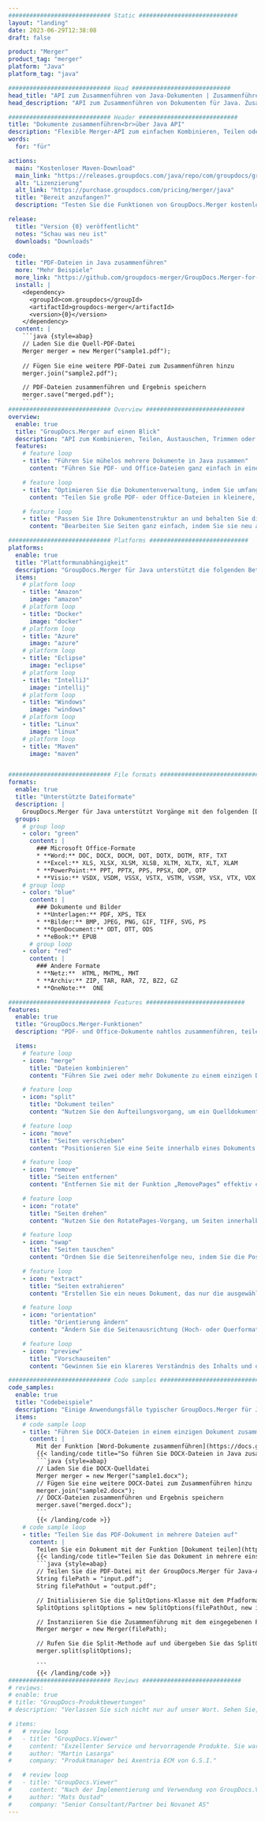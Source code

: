 ```yaml
---
############################# Static ############################
layout: "landing"
date: 2023-06-29T12:38:08
draft: false

product: "Merger"
product_tag: "merger"
platform: "Java"
platform_tag: "java"

############################# Head ############################
head_title: "API zum Zusammenführen von Java-Dokumenten | Zusammenführen und Entfernen von Word Excel PDF XPS EPUB"
head_description: "API zum Zusammenführen von Dokumenten für Java. Zusammenführen, Teilen, Tauschen, Neuanordnen und Löschen von Seiten in den Formaten PDF, Microsoft Word, Excel, Präsentationen, Visio, XPS und EPUB."

############################# Header ############################
title: "Dokumente zusammenführen<br>über Java API"
description: "Flexible Merger-API zum einfachen Kombinieren, Teilen oder Ändern von PDF- und Office-Dokumenten"
words:
  for: "für"

actions:
  main: "Kostenloser Maven-Download"
  main_link: "https://releases.groupdocs.com/java/repo/com/groupdocs/groupdocs-merger/"
  alt: "Lizenzierung"
  alt_link: "https://purchase.groupdocs.com/pricing/merger/java"
  title: "Bereit anzufangen?"
  description: "Testen Sie die Funktionen von GroupDocs.Merger kostenlos oder fordern Sie eine Lizenz an"

release:
  title: "Version {0} veröffentlicht"
  notes: "Schau was neu ist"
  downloads: "Downloads"

code:
  title: "PDF-Dateien in Java zusammenführen"
  more: "Mehr Beispiele"
  more_link: "https://github.com/groupdocs-merger/GroupDocs.Merger-for-Java"
  install: |
    <dependency>
      <groupId>com.groupdocs</groupId>
      <artifactId>groupdocs-merger</artifactId>
      <version>{0}</version>
    </dependency>
  content: |
    ```java {style=abap}   
    // Laden Sie die Quell-PDF-Datei
    Merger merger = new Merger("sample1.pdf");
    
    // Fügen Sie eine weitere PDF-Datei zum Zusammenführen hinzu
    merger.join("sample2.pdf");

    // PDF-Dateien zusammenführen und Ergebnis speichern
    merger.save("merged.pdf");
    ```
############################# Overview ############################
overview:
  enable: true
  title: "GroupDocs.Merger auf einen Blick"
  description: "API zum Kombinieren, Teilen, Austauschen, Trimmen oder Entfernen von Dokumenten, Folien und Diagrammen in Java-Anwendungen"
  features:
    # feature loop
    - title: "Führen Sie mühelos mehrere Dokumente in Java zusammen"
      content: "Führen Sie PDF- und Office-Dateien ganz einfach in einem einzigen Dokument in Java zusammen und nutzen Sie dabei die Funktionen der GroupDocs.Merger-Bibliothek. Profitieren Sie von der umfassenden Formatunterstützung, die es Ihnen ermöglicht, verschiedene Dateitypen nahtlos zu kombinieren, was zu einem bequemen und optimierten Zusammenführungsprozess führt."

    # feature loop
    - title: "Optimieren Sie die Dokumentenverwaltung, indem Sie umfangreiche Dateien einfach aufteilen"
      content: "Teilen Sie große PDF- oder Office-Dateien in kleinere, einfach zu handhabende Abschnitte auf. Sie können Dokumente einfach und bequem nach bestimmten Seiten oder Bereichen unterteilen oder sogar einzelne Seiten extrahieren. Optimieren Sie Ihr Dokumentenmanagement, indem Sie die nahtlosen Funktionen der GroupDocs.Merger-Bibliothek nutzen und Ihre Dateien besser organisiert und verwaltbar machen."

    # feature loop
    - title: "Passen Sie Ihre Dokumentenstruktur an und behalten Sie die volle Kontrolle über Ihre Dateien"
      content: "Bearbeiten Sie Seiten ganz einfach, indem Sie sie neu anordnen, austauschen oder entfernen. Organisieren und passen Sie Ihre Dokumente entsprechend Ihren spezifischen Anforderungen an und bieten Sie die Flexibilität, eine personalisierte Dateistruktur zu erstellen."

############################# Platforms ############################
platforms:
  enable: true
  title: "Plattformunabhängigkeit"
  description: "GroupDocs.Merger für Java unterstützt die folgenden Betriebssysteme, Frameworks und Paketmanager"
  items:
    # platform loop
    - title: "Amazon"
      image: "amazon"
    # platform loop
    - title: "Docker"
      image: "docker"
    # platform loop
    - title: "Azure"
      image: "azure"
    # platform loop
    - title: "Eclipse"
      image: "eclipse"
    # platform loop
    - title: "IntelliJ"
      image: "intellij"
    # platform loop
    - title: "Windows"
      image: "windows"
    # platform loop
    - title: "Linux"
      image: "linux"
    # platform loop
    - title: "Maven"
      image: "maven"


############################# File formats ############################
formats:
  enable: true
  title: "Unterstützte Dateiformate"
  description: |
    GroupDocs.Merger für Java unterstützt Vorgänge mit den folgenden [Dokumentdateiformaten](https://docs.groupdocs.com/merger/java/supported-document-formats/).
  groups:
    # group loop
    - color: "green"
      content: |
        ### Microsoft Office-Formate
        * **Word:** DOC, DOCX, DOCM, DOT, DOTX, DOTM, RTF, TXT
        * **Excel:** XLS, XLSX, XLSM, XLSB, XLTM, XLTX, XLT, XLAM
        * **PowerPoint:** PPT, PPTX, PPS, PPSX, ODP, OTP
        * **Visio:** VSDX, VSDM, VSSX, VSTX, VSTM, VSSM, VSX, VTX, VDX
    # group loop
    - color: "blue"
      content: |
        ### Dokumente und Bilder
        * **Unterlagen:** PDF, XPS, TEX
        * **Bilder:** BMP, JPEG, PNG, GIF, TIFF, SVG, PS
        * **OpenDocument:** ODT, OTT, ODS
        * **eBook:** EPUB
      # group loop
    - color: "red"
      content: |
        ### Andere Formate
        * **Netz:**  HTML, MHTML, MHT
        * **Archiv:** ZIP, TAR, RAR, 7Z, BZ2, GZ
        * **OneNote:**  ONE

############################# Features ############################
features:
  enable: true
  title: "GroupDocs.Merger-Funktionen"
  description: "PDF- und Office-Dokumente nahtlos zusammenführen, teilen und bearbeiten"

  items:
    # feature loop
    - icon: "merge"
      title: "Dateien kombinieren"
      content: "Führen Sie zwei oder mehr Dokumente zu einem einzigen Dokument zusammen, indem Sie bestimmte Seiten oder Seitenbereiche aus mehreren Quelldokumenten zusammenführen."

    # feature loop
    - icon: "split"
      title: "Dokument teilen"
      content: "Nutzen Sie den Aufteilungsvorgang, um ein Quelldokument in mehrere resultierende Dokumente aufzuteilen und so eine effiziente Organisation und Verwaltung von Dateien zu ermöglichen."

    # feature loop
    - icon: "move"
      title: "Seiten verschieben"
      content: "Positionieren Sie eine Seite innerhalb eines Dokuments reibungslos neu, indem Sie die MovePage-Funktion nutzen."

    # feature loop
    - icon: "remove"
      title: "Seiten entfernen"
      content: "Entfernen Sie mit der Funktion „RemovePages“ effektiv einzelne Seiten oder eine Sammlung bestimmter Seitenzahlen aus dem Quelldokument."

    # feature loop
    - icon: "rotate"
      title: "Seiten drehen"
      content: "Nutzen Sie den RotatePages-Vorgang, um Seiten innerhalb eines Dokuments einfach zu drehen, indem Sie den Drehwinkel auf 90, 180 oder 270 Grad festlegen"

    # feature loop
    - icon: "swap"
      title: "Seiten tauschen"
      content: "Ordnen Sie die Seitenreihenfolge neu, indem Sie die Positionen zweier Seiten im Quelldokument austauschen und so ein neues Dokument erstellen."

    # feature loop
    - icon: "extract"
      title: "Seiten extrahieren"
      content: "Erstellen Sie ein neues Dokument, das nur die ausgewählten Seiten enthält, indem Sie bestimmte Seiten oder Seitenbereiche aus dem Quelldokument extrahieren."

    # feature loop
    - icon: "orientation"
      title: "Orientierung ändern"
      content: "Ändern Sie die Seitenausrichtung (Hoch- oder Querformat) für bestimmte Seiten oder alle Seiten des Dokuments, indem Sie den ChangeOrientation-Vorgang nutzen."

    # feature loop
    - icon: "preview"
      title: "Vorschauseiten"
      content: "Gewinnen Sie ein klareres Verständnis des Inhalts und der Struktur des Dokuments, indem Sie Bilddarstellungen seiner Seiten erstellen. Erstellen Sie eine Vorschau aller oder nur bestimmter Seiten."

############################# Code samples ############################
code_samples:
  enable: true
  title: "Codebeispiele"
  description: "Einige Anwendungsfälle typischer GroupDocs.Merger für Java-Operationen"
  items:
    # code sample loop
    - title: "Führen Sie DOCX-Dateien in einem einzigen Dokument zusammen"
      content: |
        Mit der Funktion [Word-Dokumente zusammenführen](https://docs.groupdocs.com/merger/java/merge/word/) können Sie ganze DOCX-Dateien in einem einzigen Dokument kombinieren, indem Sie die Quelldatei laden und weitere DOCX-Dateien zum Zusammenführen hinzufügen und Speichern des zusammengeführten Dokuments. Unten finden Sie einen Java-Codeausschnitt, der den Zusammenführungsprozess demonstriert:
        {{< landing/code title="So führen Sie DOCX-Dateien in Java zusammen">}}
        ```java {style=abap}   
        // Laden Sie die DOCX-Quelldatei
        Merger merger = new Merger("sample1.docx");
        // Fügen Sie eine weitere DOCX-Datei zum Zusammenführen hinzu
        merger.join("sample2.docx");
        // DOCX-Dateien zusammenführen und Ergebnis speichern
        merger.save("merged.docx");
        ```
        {{< /landing/code >}}
    # code sample loop
    - title: "Teilen Sie das PDF-Dokument in mehrere Dateien auf"
      content: |
        Teilen Sie ein Dokument mit der Funktion [Dokument teilen](https://docs.groupdocs.com/merger/java/split-document/) in mehrere Dateien auf, um das Verwalten und Extrahieren bestimmter Abschnitte oder Seiten aus großen Dokumenten zu vereinfachen. Es ermöglicht Ihnen, Dokumente anhand verschiedener Kriterien in kleinere Teile zu unterteilen – nach Seitenbereich, nach Anfangs-/Endseiten, nach ungeraden/geraden Seitenzahlen usw.
        {{< landing/code title="Teilen Sie das Dokument in mehrere einseitige Dokumente auf">}}
        ```java {style=abap}   
        // Teilen Sie die PDF-Datei mit der GroupDocs.Merger für Java-API
        String filePath = "input.pdf";
        String filePathOut = "output.pdf";

        // Initialisieren Sie die SplitOptions-Klasse mit dem Pfadformat der Ausgabedateien
        SplitOptions splitOptions = new SplitOptions(filePathOut, new int[] { 3, 6, 8 });

        // Instanziieren Sie die Zusammenführung mit dem eingegebenen PDF-Dokument
        Merger merger = new Merger(filePath);

        // Rufen Sie die Split-Methode auf und übergeben Sie das SplitOptions-Objekt, um die resultierenden Dokumente zu speichern
        merger.split(splitOptions);
  
        ```
        {{< /landing/code >}}
############################# Reviews ############################
# reviews:
# enable: true
# title: "GroupDocs-Produktbewertungen"
# description: "Verlassen Sie sich nicht nur auf unser Wort. Sehen Sie, was andere Entwickler über unsere APIs sagen"

# items:
#   # review loop
#   - title: "GroupDocs.Viewer"
#     content: "Exzellenter Service und hervorragende Produkte. Sie waren während des GroupDocs.Viewer für .NET-Implementierungsprozesses äußerst hilfsbereit und reaktionsschnell und können sie nur wärmstens empfehlen."
#     author: "Martin Lasarga"
#     company: "Produktmanager bei Axentria ECM von G.S.I."

#   # review loop
#   - title: "GroupDocs.Viewer"
#     content: "Nach der Implementierung und Verwendung von GroupDocs.Viewer für .NET im Projekt scheint es sehr gut zu funktionieren. Ich habe es mit vielen Dokumenten getestet und bisher so gut. Alles, was ich darauf geworfen habe, wird gut gerendert und sieht genauso gut aus wie in einem PDF-Viewer oder MS Word."
#     author: "Mats Oustad"
#     company: "Senior Consultant/Partner bei Novanet AS"
---
```

